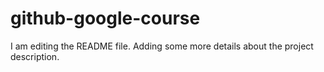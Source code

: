 # github-google-course
I am editing the README file. Adding some more details about the project description.
